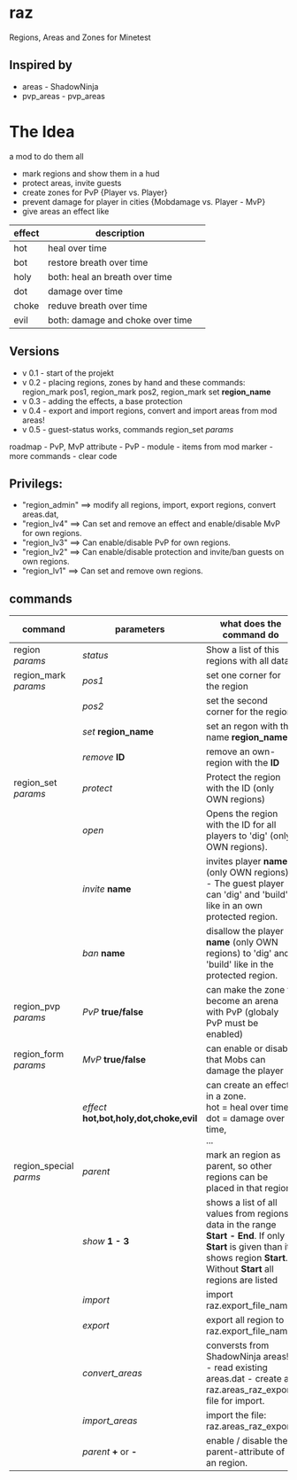 # raz
Regions, Areas and Zones for Minetest

## Inspired by 
+ areas - ShadowNinja
+ pvp_areas - pvp_areas

# The Idea
a mod to do them all
- mark regions and show them in a hud
- protect areas, invite guests 
- create zones for PvP {Player vs. Player}
- prevent damage for player in cities {Mobdamage vs. Player - MvP}
- give areas an effect like 

|effect| description | |
|-----|-----|-----|
|hot| heal over time
|bot | restore breath over time
holy | both: heal an breath over time 
dot| damage over time
choke | reduve breath over time
evil | both: damage and choke over time

## Versions
- v 0.1 - start of the projekt
- v 0.2	- placing regions, zones by hand and these commands: region_mark pos1, region_mark pos2, region_mark set **region_name**
- v 0.3 - adding the effects, a base protection
- v 0.4 - export and import regions, convert and import areas from mod areas!
- v 0.5	- guest-status works, commands region_set *params* 

roadmap
	- PvP, MvP attribute
	- PvP - module 
	- items from mod marker
	- more commands
	- clear code

## Privilegs:
+ "region_admin" ==> modify all regions, import, export regions, convert areas.dat,
+ "region_lv4" ==> Can set and remove an effect and enable/disable MvP for own regions.
+ "region_lv3" ==> Can enable/disable PvP for own regions.
+ "region_lv2" ==> Can enable/disable protection and invite/ban guests on own regions.
+ "region_lv1" ==> Can set and remove own regions.

## commands

|command|parameters|what does the command do|who can use is
|------|------|-------|-------| 
region *params*| *status*| Show a list of this regions with all data.|all players
region_mark *params* |	*pos1* | set one corner for the region |  privileg - region_lv1
| |	*pos2*| set the second corner for the region
| |	*set* **region_name**| set an regon with the name **region_name**
| |	*remove* **ID** | remove an own-region with the **ID**
region_set *params* | *protect* <id> | Protect the region with the ID (only OWN regions) | privileg - region_lv2
 | | *open* <id> | Opens the region with the ID for all players to 'dig' (only OWN regions).| 
 | | *invite* **name** | invites player **name**. (only OWN regions) - The guest player can 'dig' and 'build' like in an own protected region.
 | | *ban* **name** | disallow the player **name** (only OWN regions) to 'dig' and 'build' like in the protected region.
region_pvp *params* | *PvP* **true/false** | can make the zone to become an arena with PvP (globaly PvP must be enabled) | privileg - region_lv3
region_form *params* | *MvP* **true/false** | can enable or disable that Mobs can damage the player | privileg - region_lv4
| | *effect* **hot,bot,holy,dot,choke,evil** | can create an effect in a zone.<br> hot = heal over time,<br> dot = damage over time,<br>...
region_special *parms* | *parent* | mark an region as parent, so other regions can be placed in that region | privileg - region_admin.
| | *show* **1 - 3** | shows a list of all values from regions-data in the range **Start** **-** **End**. If only **Start** is given than it shows region **Start**. Without **Start** all regions are listed
| | *import* | import raz.export_file_name |
| | *export* | export all region to raz.export_file_name.
| | *convert_areas* | conversts from ShadowNinja areas! - read existing areas.dat - create an raz.areas_raz_export file for import.
| | *import_areas* | import the file: raz.areas_raz_export.
| | *parent* **+** or **-** | enable / disable the parent-attribute of an region.





